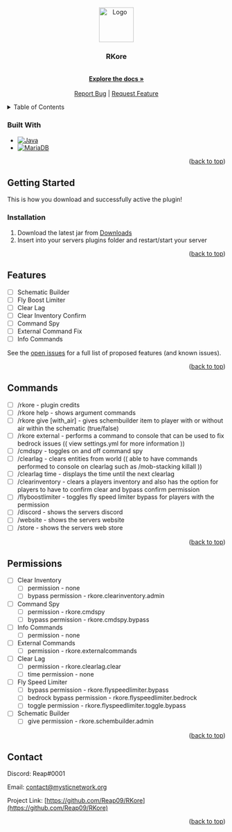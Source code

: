 <a name="readme-top"></a>

<!-- PROJECT LOGO -->
<br />
<div align="center">
  <a href="https://github.com/Reap09/RKore">
    <img src="images/logo.png" alt="Logo" width="80" height="80">
  </a>

<h3 align="center">RKore</h3>

  <p align="center">
    <br />
    <a href="https://github.com/Reap_9/RKore"><strong>Explore the docs »</strong></a>
    <br />
    <br />
    <a href="https://github.com/Reap09/RKore/issues">Report Bug</a>
    |
    <a href="https://github.com/Reap09/RKore/issues">Request Feature</a>
  </p>
</div>

<!-- TABLE OF CONTENTS -->
<details>
  <summary>Table of Contents</summary>
  <ol>
    <li>
      <a href="#getting-started">Getting Started</a>
      <ul>
        <li><a href="#installation">Installation</a></li>
      </ul>
    </li>
    <li><a href="#features">Features</a></li>
    <li><a href="#commands">Commands</a></li>
    <li><a href="#permissions">Permissions</a></li>
    <li><a href="#contact">Contact</a></li>
    <li><a href="#built-with">Built With</a></li>
    <li><a href="#how-to-use">How to Use</a></li>
  </ol>
</details>

<!-- BUILT WITH -->
### Built With

* [![Java][Java.com]][Java-url]
* [![MariaDB][Mariadb.org]][Mariadb-url]

<p align="right">(<a href="#readme-top">back to top</a>)</p>



<!-- GETTING STARTED -->
## Getting Started

This is how you download and successfully active the plugin!

<!-- INSTALLATION -->
### Installation

1. Download the latest jar from [Downloads](https://discord.gg/ADUPEArnb6)
2. Insert into your servers plugins folder and restart/start your server

<p align="right">(<a href="#readme-top">back to top</a>)</p>




<!-- FEATURES -->
## Features

- [ ] Schematic Builder
- [ ] Fly Boost Limiter
- [ ] Clear Lag
- [ ] Clear Inventory Confirm
- [ ] Command Spy
- [ ] External Command Fix
- [ ] Info Commands

See the [open issues](https://github.com/Reap09/RKore/issues) for a full list of proposed features (and known issues).

<p align="right">(<a href="#readme-top">back to top</a>)</p>

<!-- Commands -->
## Commands

- [ ] /rkore - plugin credits
- [ ] /rkore help - shows argument commands
- [ ] /rkore give <player> <schematic> [with_air] - gives schembuilder item to player with or without air within the schematic (true/false)
- [ ] /rkore external <cmd> - performs a command to console that can be used to fix bedrock issues (( view settings.yml for more information ))
- [ ] /cmdspy - toggles on and off command spy
- [ ] /clearlag - clears entities from world (( able to have commands performed to console on clearlag such as /mob-stacking killall ))
- [ ] /clearlag time - displays the time until the next clearlag
- [ ] /clearinventory - clears a players inventory and also has the option for players to have to confirm clear and bypass confirm permission
- [ ] /flyboostlimiter - toggles fly speed limiter bypass for players with the permission
- [ ] /discord - shows the servers discord
- [ ] /website - shows the servers website
- [ ] /store - shows the servers web store

<p align="right">(<a href="#readme-top">back to top</a>)</p>

<!-- Permissions -->
## Permissions

- [ ] Clear Inventory
  - [ ] permission - none
  - [ ] bypass permission - rkore.clearinventory.admin
- [ ] Command Spy
  - [ ] permission - rkore.cmdspy
  - [ ] bypass permission - rkore.cmdspy.bypass
- [ ] Info Commands
  - [ ] permission - none
- [ ] External Commands
  - [ ] permission - rkore.externalcommands
- [ ] Clear Lag 
  - [ ] permission - rkore.clearlag.clear
  - [ ] time permission - none
- [ ] Fly Speed Limiter
  - [ ] bypass permission - rkore.flyspeedlimiter.bypass
  - [ ] bedrock bypass permission - rkore.flyspeedlimiter.bedrock
  - [ ] toggle permission - rkore.flyspeedlimiter.toggle.bypass
- [ ] Schematic Builder
  - [ ] give permission - rkore.schembuilder.admin

<p align="right">(<a href="#readme-top">back to top</a>)</p>

<!-- CONTACT -->
## Contact

Discord: Reap#0001

Email: contact@mysticnetwork.org

Project Link: [https://github.com/Reap09/RKore](https://github.com/Reap09/RKore)

<p align="right">(<a href="#readme-top">back to top</a>)</p>


<!-- MARKDOWN LINKS & IMAGES -->
<!-- https://www.markdownguide.org/basic-syntax/#reference-style-links -->
[product-screenshot]: images/screenshot.png
[Mariadb.org]: https://img.shields.io/badge/MariaDB-003545?style=for-the-badge&logo=mariadb&logoColor=white
[Mariadb-url]: https://mariadb.org/
[Java.com]: https://img.shields.io/badge/Java-f89820?style=for-the-badge&logo=openjdk&logoColor=white
[Java-url]: https://www.java.com/en/
